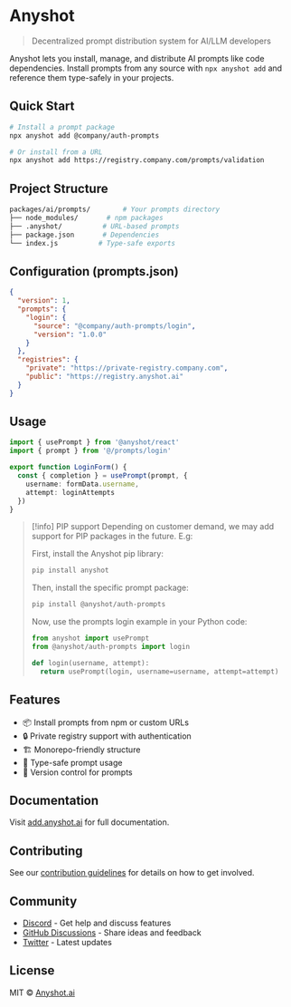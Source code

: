 # Anyshot

> Decentralized prompt distribution system for AI/LLM developers

Anyshot lets you install, manage, and distribute AI prompts like code dependencies. Install prompts from any source with `npx anyshot add` and reference them type-safely in your projects.

## Quick Start

```bash
# Install a prompt package
npx anyshot add @company/auth-prompts

# Or install from a URL
npx anyshot add https://registry.company.com/prompts/validation
```

## Project Structure

```bash
packages/ai/prompts/        # Your prompts directory
├── node_modules/       # npm packages
├── .anyshot/          # URL-based prompts
├── package.json       # Dependencies
└── index.js          # Type-safe exports
```

## Configuration (prompts.json)

```json
{
  "version": 1,
  "prompts": {
    "login": {
      "source": "@company/auth-prompts/login",
      "version": "1.0.0"
    }
  },
  "registries": {
    "private": "https://private-registry.company.com",
    "public": "https://registry.anyshot.ai"
  }
}
```

## Usage

```typescript
import { usePrompt } from '@anyshot/react'
import { prompt } from '@/prompts/login'

export function LoginForm() {
  const { completion } = usePrompt(prompt, {
    username: formData.username,
    attempt: loginAttempts
  })
}
```

> [!info] PIP support
> Depending on customer demand, we may add support for PIP packages in the future. E.g:
>
> First, install the Anyshot pip library:
>
> ```bash
> pip install anyshot
> ```
>
> Then, install the specific prompt package:
>
> ```bash
> pip install @anyshot/auth-prompts
> ```
>
> Now, use the prompts login example in your Python code:
>
> ```python
> from anyshot import usePrompt
> from @anyshot/auth-prompts import login
>
> def login(username, attempt):
>   return usePrompt(login, username=username, attempt=attempt)
> ```

## Features

- 📦 Install prompts from npm or custom URLs
- 🔒 Private registry support with authentication
- 🏗️ Monorepo-friendly structure
- 💪 Type-safe prompt usage
- 🔄 Version control for prompts

## Documentation

Visit [add.anyshot.ai](https://add.anyshot.ai) for full documentation.

## Contributing

See our [contribution guidelines](CONTRIBUTING.md) for details on how to get involved.

## Community

- [Discord](https://discord.gg/anyshot) - Get help and discuss features
- [GitHub Discussions](https://github.com/corporai/anyshot/discussions) - Share ideas and feedback
- [Twitter](https://twitter.com/anyshotai) - Latest updates

## License

MIT © [Anyshot.ai](https://anyshot.ai)
